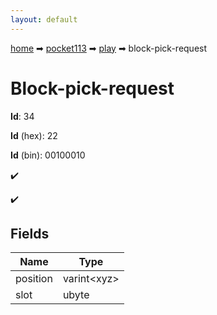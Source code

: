 ```yaml
---
layout: default
---
```


[home](/) ➡ [pocket113](/protocol/pocket113) ➡ [play](/protocol/pocket113/play) ➡ block-pick-request

# Block-pick-request

**Id**: 34

**Id** (hex): 22

**Id** (bin): 00100010

✔️

✔️

## Fields

Name | Type
---|---
position | varint&lt;xyz&gt;
slot | ubyte

